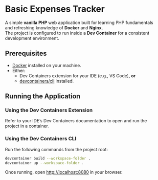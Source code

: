 # Basic Expenses Tracker

A simple **vanilla PHP** web application built for learning PHP fundamentals and refreshing knowledge of **Docker** and **Nginx**.  
The project is configured to run inside a **Dev Container** for a consistent development environment.

## Prerequisites
- [Docker](https://www.docker.com/) installed on your machine.
- Either:
  - Dev Containers extension for your IDE (e.g., VS Code), **or**
  - [devcontainers/cli](https://github.com/devcontainers/cli) installed.

## Running the Application

### Using the Dev Containers Extension
Refer to your IDE’s Dev Containers documentation to open and run the project in a container.

### Using the Dev Containers CLI
Run the following commands from the project root:
```bash
devcontainer build --workspace-folder .
devcontainer up --workspace-folder .
```

Once running, open [http://localhost:8080](http://localhost:8080) in your browser.
